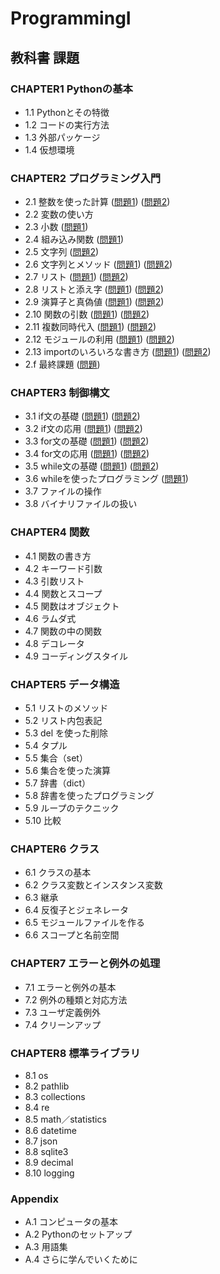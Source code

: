 # ProgrammingI

## 教科書 課題

### CHAPTER1 Pythonの基本

- 1.1 Pythonとその特徴
- 1.2 コードの実行方法
- 1.3 外部パッケージ
- 1.4 仮想環境

### CHAPTER2 プログラミング入門

- 2.1 整数を使った計算 ([問題1](CHAPTER02/Q2_1_1.py)) ([問題2](CHAPTER02/Q2_1_2.py))
- 2.2 変数の使い方 
- 2.3 小数 ([問題1](CHAPTER02/Q2_3_1.py))
- 2.4 組み込み関数 ([問題1](CHAPTER02/Q2_4_1.py))
- 2.5 文字列 ([問題2](CHAPTER02/Q2_5_2.py))
- 2.6 文字列とメソッド ([問題1](CHAPTER02/Q2_6_1.py)) ([問題2](CHAPTER02/Q2_6_2.py))
- 2.7 リスト ([問題1](CHAPTER02/Q2_7_1.py)) ([問題2](CHAPTER02/Q2_7_2.py))
- 2.8 リストと添え字 ([問題1](CHAPTER02/Q2_8_1.py)) ([問題2](CHAPTER02/Q2_8_2.py))
- 2.9 演算子と真偽値 ([問題1](CHAPTER02/Q2_9_1.py)) ([問題2](CHAPTER02/Q2_9_2.py))
- 2.10 関数の引数 ([問題1](CHAPTER02/Q2_10_1.py)) ([問題2](CHAPTER02/Q2_10_2.py))
- 2.11 複数同時代入 ([問題1](CHAPTER02/Q2_11_1.py)) ([問題2](CHAPTER02/Q2_11_2.py))
- 2.12 モジュールの利用 ([問題1](CHAPTER02/Q2_12_1.py)) ([問題2](CHAPTER02/Q2_12_2.py))
- 2.13 importのいろいろな書き方 ([問題1](CHAPTER02/Q2_13_1.py)) ([問題2](CHAPTER02/Q2_13_2.py))
- 2.f 最終課題 ([問題](CHAPTER02/Q2_final.py))

### CHAPTER3 制御構文

- 3.1 if文の基礎 ([問題1](CHAPTER03/Q3_1_1.py)) ([問題2](CHAPTER03/Q3_1_2.py))
- 3.2 if文の応用 ([問題1](CHAPTER03/Q3_2_1.py)) ([問題2](CHAPTER03/Q3_2_2.py))
- 3.3 for文の基礎 ([問題1](CHAPTER03/Q3_3_1.py)) ([問題2](CHAPTER03/Q3_3_2.py))
- 3.4 for文の応用 ([問題1](CHAPTER03/Q3_4_1.py)) ([問題2](CHAPTER03/Q3_4_2.py))
- 3.5 while文の基礎 ([問題1](CHAPTER03/Q3_5_1.py)) ([問題2](CHAPTER03/Q3_5_2.py))
- 3.6 whileを使ったプログラミング ([問題1](CHAPTER03/Q3_6_1.py)) 
- 3.7 ファイルの操作
- 3.8 バイナリファイルの扱い

### CHAPTER4 関数

- 4.1 関数の書き方
- 4.2 キーワード引数
- 4.3 引数リスト
- 4.4 関数とスコープ
- 4.5 関数はオブジェクト
- 4.6 ラムダ式
- 4.7 関数の中の関数
- 4.8 デコレータ
- 4.9 コーディングスタイル

### CHAPTER5 データ構造

- 5.1 リストのメソッド
- 5.2 リスト内包表記
- 5.3 del を使った削除
- 5.4 タプル
- 5.5 集合（set）
- 5.6 集合を使った演算
- 5.7 辞書（dict）
- 5.8 辞書を使ったプログラミング
- 5.9 ループのテクニック
- 5.10 比較

### CHAPTER6 クラス

- 6.1 クラスの基本
- 6.2 クラス変数とインスタンス変数
- 6.3 継承
- 6.4 反復子とジェネレータ
- 6.5 モジュールファイルを作る
- 6.6 スコープと名前空間

### CHAPTER7 エラーと例外の処理

- 7.1 エラーと例外の基本
- 7.2 例外の種類と対応方法
- 7.3 ユーザ定義例外
- 7.4 クリーンアップ

### CHAPTER8 標準ライブラリ

- 8.1 os
- 8.2 pathlib
- 8.3 collections
- 8.4 re
- 8.5 math／statistics
- 8.6 datetime
- 8.7 json
- 8.8 sqlite3
- 8.9 decimal
- 8.10 logging

### Appendix

- A.1 コンピュータの基本
- A.2 Pythonのセットアップ
- A.3 用語集
- A.4 さらに学んでいくために
